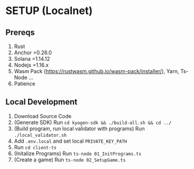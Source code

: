 # SETUP (Localnet)

## Prereqs
1. Rust
2. Anchor =0.26.0
3. Solana =1.14.12
4. Nodejs =1.16.x
5. Wasm Pack (https://rustwasm.github.io/wasm-pack/installer/), Yarn, Ts-Node
...
9999. Patience

## Local Development
1. Download Source Code 
2. (Generate SDK) Run `cd kyogen-sdk && ./build-all.sh && cd ../`
3. (Build program, run local validator with programs) Run `./local_validator.sh`
4. Add `.env.local` and set local `PRIVATE_KEY_PATH`
5. Run `cd client-ts`
6. (Initalize Programs) Run `ts-node 01_InitPrograms.ts`
7. (Create a game) Run `ts-node 02_SetupGame.ts`